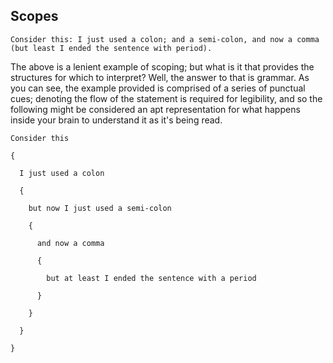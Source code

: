 ## Scopes

``Consider this: I just used a colon; and a semi-colon, and now a comma (but least I ended the sentence with period).``

The above is a lenient example of scoping; but what is it that provides the structures for which to interpret? Well, the answer to that is grammar. 
As you can see, the example provided is comprised of a series of punctual cues; denoting the flow of the statement is required for legibility, 
and so the following might be considered an apt representation for what happens inside your brain to understand it as it's being read.

    Consider this

    {

      I just used a colon

      {

        but now I just used a semi-colon

        {

          and now a comma

          {

            but at least I ended the sentence with a period

          }

        }

      }

    }
